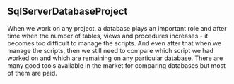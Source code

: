 ## SqlServerDatabaseProject
When we work on any project, a database plays an important role and after time when the number of tables, views and procedures increases - it becomes too difficult to manage the scripts.  And even after that when we manage the scripts, then we still need to compare which script we had worked on and which are remaining on any particular database. There are many good tools available in the market for comparing databases but most of them are paid.
